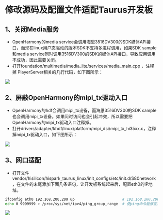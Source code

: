 # 修改源码及配置文件适配Taurus开发板

## 1、关闭Media服务

* OpenHarmony的media service会调用海思3516DV300的SDK媒体API接口，而现在linux用户态驱动的版本SDK不支持多进程调用，如果SDK sample和media service同时调用3516DV300的SDK的媒体API接口，导致应用调用不成功，因此需要关闭。
* 打开foundation/multimedia/media_lite/services/media_main.cpp ，注释掉 PlayerServer相关的几行代码，如下图所示：

![](https://gitee.com/wgm2022/mypic/raw/master/readme/008%E6%B3%A8%E9%87%8AMedia%E6%9C%8D%E5%8A%A1.png)

## 2、屏蔽OpenHarmony的mipi_tx驱动入口

* OpenHarmony的hdf会调用mipi_tx设备，而海思3516DV300的SDK  sample也会调用mipi_tx设备，如果同时访问也会引起冲突，所以需要把OpenHarmony的mipi_tx驱动入口注释掉。
* 打开drivers/adapter/khdf/linux/platform/mipi_dsi/mipi_tx_hi35xx.c，注释掉mipi_tx驱动入口，如下图所示：

![](https://gitee.com/wgm2022/mypic/raw/master/readme/009%E5%B1%8F%E8%94%BDmipi_tx%E9%A9%B1%E5%8A%A8%E5%85%A5%E5%8F%A3.png)

## 3、网口适配

* 打开文件 vendor/hisilicon/hispark_taurus_linux/init_configs/etc/init.d/S80network，在文件的末尾添加下面几条语句，让开发板系统起来后，配置eth0的IP地址。

```sh
ifconfig eth0 192.168.200.200 up                      # 192.168.200.200 为开发板的IP地址，这里可以自定义，只需IP地址合法即可
echo 0 9999999 > /proc/sys/net/ipv4/ping_group_range  # 使ping命令能够正常使用
```

![](https://gitee.com/wgm2022/mypic/raw/master/readme/010%E9%80%82%E9%85%8D%E7%BD%91%E5%8F%A3.png)
